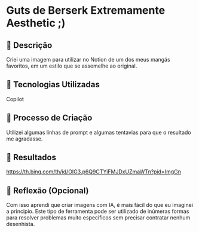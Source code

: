 # Guts de Berserk Extremamente Aesthetic ;)

## 📒 Descrição
Criei uma imagem para utilizar no Notion de um dos meus mangás favoritos, em um estilo que se assemelhe ao original.

## 🤖 Tecnologias Utilizadas
Copilot

## 🧐 Processo de Criação
Utilizei algumas linhas de prompt e algumas tentavias para que o resultado me agradasse.

## 🚀 Resultados
https://th.bing.com/th/id/OIG3.p6Q9CTYiFMJDxUZmaWTn?pid=ImgGn

## 💭 Reflexão (Opcional)
Com isso aprendi que criar imagens com IA, é mais fácil do que eu imaginei a principio. Este tipo de ferramenta pode ser utilizado de inúmeras formas para resolver problemas muito especificos sem precisar contratar nenhum desenhista.
